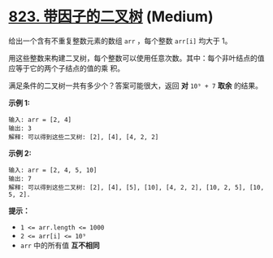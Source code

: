 # [823. 带因子的二叉树][link] (Medium)

[link]: https://leetcode.cn/problems/binary-trees-with-factors/

给出一个含有不重复整数元素的数组 `arr` ，每个整数 `arr[i]` 均大于 1。

用这些整数来构建二叉树，每个整数可以使用任意次数。其中：每个非叶结点的值应等于它的两个子结点的值的乘
积。

满足条件的二叉树一共有多少个？答案可能很大，返回 **对** `10⁹ + 7` **取余** 的结果。

**示例 1:**

```
输入: arr = [2, 4]
输出: 3
解释: 可以得到这些二叉树: [2], [4], [4, 2, 2]
```

**示例 2:**

```
输入: arr = [2, 4, 5, 10]
输出: 7
解释: 可以得到这些二叉树: [2], [4], [5], [10], [4, 2, 2], [10, 2, 5], [10, 5, 2].
```

**提示：**

- `1 <= arr.length <= 1000`
- `2 <= arr[i] <= 10⁹`
- `arr` 中的所有值 **互不相同**
